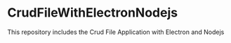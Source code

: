 # CrudFileWithElectronNodejs
This repository includes the Crud File Application with Electron and Nodejs
